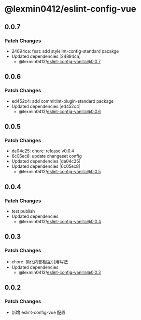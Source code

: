 # @lexmin0412/eslint-config-vue

## 0.0.7

### Patch Changes

- 24894ca: feat: add stylelint-config-standard pacakge
- Updated dependencies [24894ca]
  - @lexmin0412/eslint-config-vanilla@0.0.7

## 0.0.6

### Patch Changes

- ed452c4: add commitlint-plugin-standard package
- Updated dependencies [ed452c4]
  - @lexmin0412/eslint-config-vanilla@0.0.6

## 0.0.5

### Patch Changes

- da04c25: chore: release v0.0.4
- 6c05ec8: update changeset config
- Updated dependencies [da04c25]
- Updated dependencies [6c05ec8]
  - @lexmin0412/eslint-config-vanilla@0.0.5

## 0.0.4

### Patch Changes

- test publish
- Updated dependencies
  - @lexmin0412/eslint-config-vanilla@0.0.4

## 0.0.3

### Patch Changes

- chore: 简化内部相互引用写法
- Updated dependencies
  - @lexmin0412/eslint-config-vanilla@0.0.3

## 0.0.2

### Patch Changes

- 新增 eslint-config-vue 配置
